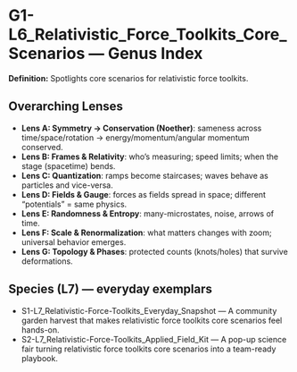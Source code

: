 # G1-L6_Relativistic_Force_Toolkits_Core_Scenarios — Genus Index
**Definition:** Spotlights core scenarios for relativistic force toolkits.

## Overarching Lenses

- **Lens A: Symmetry -> Conservation (Noether)**: sameness across time/space/rotation → energy/momentum/angular momentum conserved.
- **Lens B: Frames & Relativity**: who’s measuring; speed limits; when the stage (spacetime) bends.
- **Lens C: Quantization**: ramps become staircases; waves behave as particles and vice-versa.
- **Lens D: Fields & Gauge**: forces as fields spread in space; different “potentials” = same physics.
- **Lens E: Randomness & Entropy**: many-microstates, noise, arrows of time.
- **Lens F: Scale & Renormalization**: what matters changes with zoom; universal behavior emerges.
- **Lens G: Topology & Phases**: protected counts (knots/holes) that survive deformations.

## Species (L7) — everyday exemplars
- S1-L7_Relativistic-Force-Toolkits_Everyday_Snapshot — A community garden harvest that makes relativistic force toolkits core scenarios feel hands-on.
- S2-L7_Relativistic-Force-Toolkits_Applied_Field_Kit — A pop-up science fair turning relativistic force toolkits core scenarios into a team-ready playbook.

